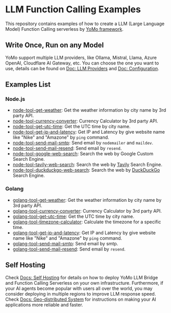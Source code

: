 # LLM Function Calling Examples

This repository contains examples of how to create a LLM (Large Language Model) Function Calling serverless by [YoMo framework](https://github.com/yomorun/yomo).

## Write Once, Run on any Model

YoMo support multiple LLM providers, like Ollama, Mistral, Llama, Azure OpenAI, Cloudflare AI Gateway, etc. You can choose the one you want to use, details can be found on [Doc: LLM Providers](https://yomo.run/docs/llm-providers) and [Doc: Configuration](https://yomo.run/docs/zipper-configuration).

## Examples List

### Node.js

- [node-tool-get-weather](./node-tool-get-weather): Get the weather information by city name by 3rd party API.
- [node-tool-currency-converter](./node-tool-currency-converter): Currency Calculator by 3rd party API.
- [node-tool-get-utc-time](./node-tool-get-utc-time): Get the UTC time by city name.
- [node-tool-get-ip-and-latency](./node-tool-get-ip-and-latency): Get IP and Latency by give website name like "Nike" and "Amazone" by `ping` command.
- [node-tool-send-mail-smtp](./node-tool-send-mail-smtp): Send email by `nodemailer` and `maildev`.
- [node-tool-send-mail-resend](./node-tool-send-mail-resend): Send email by `resend`.
- [node-tool-google-web-search](./node-tool-google-web-search): Search the web by Google Custom Search Engine.
- [node-tool-tavily-web-search](./node-tool-tavily-web-search): Search the web by [Tavily](https://tavily.com/) Search Engine.
- [node-tool-duckduckgo-web-search](./node-tool-duckduckgo-web-search): Search the web by [DuckDuckGo](https://github.com/Snazzah/duck-duck-scrape) Search Engine.

### Golang

- [golang-tool-get-weather](./golang-tool-get-weather): Get the weather information by city name by 3rd party API.
- [golang-tool-currency-converter](./golang-tool-currency-converter): Currency Calculator by 3rd party API.
- [golang-tool-get-utc-time](./golang-tool-get-utc-time): Get the UTC time by city name.
- [golang-tool-timezone-calculator](./golang-tool-timezone-calculator): Calculate the timezone for a specific time.
- [golang-tool-get-ip-and-latency](./golang-tool-get-ip-and-latency): Get IP and Latency by give website name like "Nike" and "Amazone" by `ping` command.
- [golang-tool-send-mail-smtp](./golang-tool-send-mail-smtp): Send email by smtp.
- [golang-tool-send-mail-resend](./golang-tool-send-mail-resend): Send email by `resend`.

## Self Hosting

Check [Docs: Self Hosting](https://yomo.run/docs/self-hosting) for details on how to deploy YoMo LLM Bridge and Function Calling Serverless on your own infrastructure. Furthermore, if your AI agents become popular with users all over the world, you may consider deploying in multiple regions to improve LLM response speed. Check [Docs: Geo-distributed System](https://yomo.run/docs/glossary) for instructions on making your AI applications more reliable and faster.

